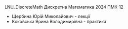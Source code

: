 LNU_DiscreteMath
Дискретна Математика 2024 ПМК-12

- Щербина Юрій Миколайович - лекції
- Коковська Ярина Володимирівна - практика
